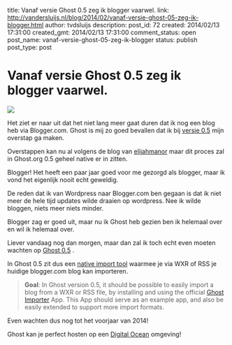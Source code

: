 title: Vanaf versie Ghost 0.5 zeg ik blogger vaarwel.
link: http://vandersluijs.nl/blog/2014/02/vanaf-versie-ghost-05-zeg-ik-blogger.html
author: tvdsluijs
description: 
post_id: 72
created: 2014/02/13 17:31:00
created_gmt: 2014/02/13 17:31:00
comment_status: open
post_name: vanaf-versie-ghost-05-zeg-ik-blogger
status: publish
post_type: post

# Vanaf versie Ghost 0.5 zeg ik blogger vaarwel.

![](/wp-content/uploads/2014/02/import_tool_PNG.png)

Het ziet er naar uit dat het niet lang meer gaat duren dat ik nog een blog heb via Blogger.com. Ghost is mij zo goed bevallen dat ik bij [versie 0.5](https://github.com/TryGhost/Ghost/wiki/Roadmap#wiki-milestone-5---version-050---apps--import) mijn overstap ga maken.  
  
Overstappen kan nu al volgens de blog van [elijahmanor](http://www.elijahmanor.com/from-blogger-to-ghost/) maar dit proces zal in Ghost.org 0.5 geheel native er in zitten.  
  
  
Blogger! Het heeft een paar jaar goed voor me gezorgd als blogger, maar ik vond het eigenlijk nooit echt geweldig.  
  
  
De reden dat ik van Wordpress naar Blogger.com ben gegaan is dat ik niet meer de hele tijd updates wilde draaien op wordpress. Nee ik wilde bloggen, niets meer niets minder.  
  
Blogger zag er goed uit, maar nu ik Ghost heb gezien ben ik helemaal over en wil ik helemaal over.  
  
Liever vandaag nog dan morgen, maar dan zal ik toch echt even moeten wachten op [Ghost 0.5](https://github.com/TryGhost/Ghost/wiki/Roadmap#wiki-milestone-5---version-050---apps--import) .  
  
In Ghost 0.5 zit dus een [native import tool](https://github.com/TryGhost/Ghost/wiki/Roadmap#wiki-importer) waarmee je via WXR of RSS je huidige blogger.com blog kan importeren.  
  


> **Goal**: In Ghost version 0.5, it should be possible to easily import a blog from a WXR or RSS file, by installing and using the official [Ghost Importer](https://github.com/TryGhost/Ghost-Importer) App. This App should serve as an example app, and also be easily extended to support more import formats.

Even wachten dus nog tot het voorjaar van 2014!  
  
Ghost kan je perfect hosten op een [Digital Ocean](https://www.digitalocean.com/?refcode=38909179d2dc) omgeving!